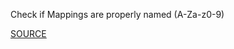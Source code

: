 Check if Mappings are properly named (A-Za-z0-9)

[SOURCE](https://docs.aws.amazon.com/AWSCloudFormation/latest/UserGuide/mappings-section-structure.html)